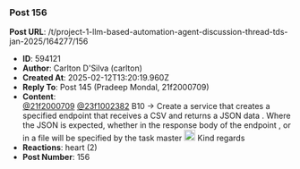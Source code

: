 ### Post 156
**Post URL**: /t/project-1-llm-based-automation-agent-discussion-thread-tds-jan-2025/164277/156
- **ID**: 594121
- **Author**: Carlton D'Silva (carlton)
- **Created At**: 2025-02-12T13:20:19.960Z
- **Reply To**: Post 145 (Pradeep Mondal, 21f2000709)
- **Content**:  
  <a class="mention" href="/u/21f2000709">@21f2000709</a> <a class="mention" href="/u/23f1002382">@23f1002382</a>
B10 → Create a service that creates a specified endpoint that receives a CSV and returns a JSON data . Where the JSON is expected, whether in the response body of the endpoint , or in a file will be specified by the task master <img src="https://emoji.discourse-cdn.com/google/slight_smile.png?v=12" title=":slight_smile:" class="emoji" alt=":slight_smile:" loading="lazy" width="20" height="20">
Kind regards
- **Reactions**: heart (2)
- **Post Number**: 156

